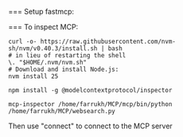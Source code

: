 === Setup fastmcp: 



=== To inspect MCP:
```
curl -o- https://raw.githubusercontent.com/nvm-sh/nvm/v0.40.3/install.sh | bash
# in lieu of restarting the shell
\. "$HOME/.nvm/nvm.sh"
# Download and install Node.js:
nvm install 25
```
```
npm install -g @modelcontextprotocol/inspector
```
```
mcp-inspector /home/farrukh/MCP/mcp/bin/python /home/farrukh/MCP/websearch.py
```
Then use "connect" to connect to the MCP server



